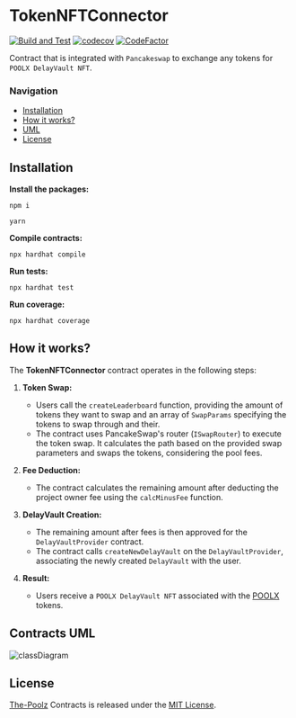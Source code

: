 # TokenNFTConnector

[![Build and Test](https://github.com/The-Poolz/TokenNFTConnector/actions/workflows/node.js.yml/badge.svg)](https://github.com/The-Poolz/TokenNFTConnector/actions/workflows/node.js.yml)
[![codecov](https://codecov.io/gh/The-Poolz/TokenNFTConnector/graph/badge.svg)](https://codecov.io/gh/The-Poolz/TokenNFTConnector)
[![CodeFactor](https://www.codefactor.io/repository/github/the-poolz/TokenNFTConnector/badge)](https://www.codefactor.io/repository/github/the-poolz/TokenNFTConnector)

Contract that is integrated with `Pancakeswap` to exchange any tokens for `POOLX DelayVault NFT`.

### Navigation

-   [Installation](#installation)
-   [How it works?](#how-it-works)
-   [UML](#contracts-uml)
-   [License](#license)

## Installation

**Install the packages:**

```console
npm i
```

```console
yarn
```

**Compile contracts:**

```console
npx hardhat compile
```

**Run tests:**

```console
npx hardhat test
```

**Run coverage:**

```console
npx hardhat coverage
```

## How it works?

The **TokenNFTConnector** contract operates in the following steps:

1. **Token Swap:**

    - Users call the `createLeaderboard` function, providing the amount of tokens they want to swap and an array of `SwapParams` specifying the tokens to swap through and their.
    - The contract uses PancakeSwap's router (`ISwapRouter`) to execute the token swap. It calculates the path based on the provided swap parameters and swaps the tokens, considering the pool fees.

2. **Fee Deduction:**

    - The contract calculates the remaining amount after deducting the project owner fee using the `calcMinusFee` function.

3. **DelayVault Creation:**

    - The remaining amount after fees is then approved for the `DelayVaultProvider` contract.
    - The contract calls `createNewDelayVault` on the `DelayVaultProvider`, associating the newly created `DelayVault` with the user.

4. **Result:**
    - Users receive a `POOLX DelayVault NFT` associated with the [POOLX](https://bscscan.com/token/0xbaea9aba1454df334943951d51116ae342eab255) tokens.

## Contracts UML

![classDiagram](https://github.com/The-Poolz/LockDealNFT.DelayVaultProvider/assets/68740472/1610209b-61ce-41ac-9485-cb7d92e49235)

## License

[The-Poolz](https://poolz.finance/) Contracts is released under the [MIT License](https://github.com/The-Poolz/TokenNFTConnector/blob/master/LICENSE).